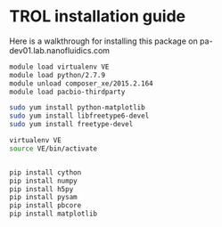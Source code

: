 # TROL installation guide

Here is a walkthrough for installing this package on pa-dev01.lab.nanofluidics.com

```bash
module load virtualenv VE
module load python/2.7.9
module unload composer_xe/2015.2.164
module load pacbio-thirdparty

sudo yum install python-matplotlib
sudo yum install libfreetype6-devel
sudo yum install freetype-devel

virtualenv VE
source VE/bin/activate


pip install cython
pip install numpy
pip install h5py
pip install pysam
pip install pbcore
pip install matplotlib
```
